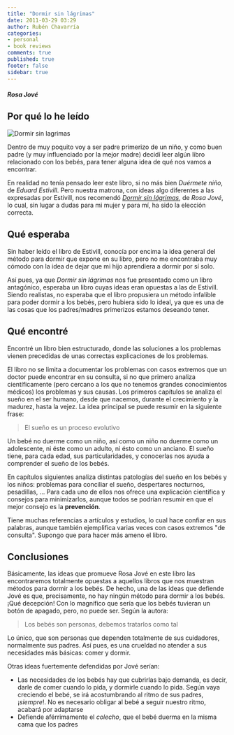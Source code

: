 ```yaml
---
title: "Dormir sin lágrimas"
date: 2011-03-29 03:29
author: Rubén Chavarría
categories: 
- personal
- book reviews
comments: true
published: true
footer: false
sidebar: true
---
```


##### Rosa Jové

## Por qué lo he leído

![Dormir sin lagrimas](/images/wordpress/dormir-sin-lagrimas.jpg)

Dentro de muy poquito voy a ser padre primerizo de un niño, y como buen padre (y muy 
influenciado por la mejor madre) decidí leer algún libro relacionado con los bebés, 
para tener alguna idea de qué nos vamos a encontrar.

En realidad no tenía pensado leer este libro, si no más bien <em>Duérmete niño</em>, de 
<em>Eduard Estivill</em>. Pero nuestra matrona, con ideas algo diferentes a las 
expresadas por Estivill, nos recomendó 
<em><a href="http://www.dormirsinlagrimas.com/">Dormir sin lágrimas</a></em>, de 
<em>Rosa Jové</em>, lo cual, sin lugar a dudas para mi mujer y para mí, ha sido la 
elección correcta.

<!-- more -->

## Qué esperaba

Sin haber leído el libro de Estivill, conocía por encima la idea general del método para 
dormir que expone en su libro, pero no me encontraba muy cómodo con la idea de dejar que 
mi hijo aprendiera a dormir por sí solo.

Así pues, ya que <em>Dormir sin lágrimas</em> nos fue presentado como un libro antagónico,
esperaba un libro cuyas ideas eran opuestas a las de Estivill. Siendo realistas, no 
esperaba que el libro propusiera un método infalible para poder dormir a los bebés, 
pero hubiera sido lo ideal, ya que es una de las cosas que los padres/madres primerizos 
estamos deseando tener.

## Qué encontré

Encontré un libro bien estructurado, donde las soluciones a los problemas vienen 
precedidas de unas correctas explicaciones de los problemas.

El libro no se limita a documentar los problemas con casos extremos que un doctor 
puede encontrar en su consulta, si no que primero analiza científicamente (pero cercano 
a los que no tenemos grandes conocimientos médicos) los problemas y sus causas. Los 
primeros capítulos se analiza el sueño en el ser humano, desde que nacemos, durante 
el crecimiento y la madurez, hasta la vejez. La idea principal se puede resumir en la 
siguiente frase:

> El sueño es un proceso evolutivo

Un bebé no duerme como un niño, así como un niño no duerme como un adolescente, ni éste 
como un adulto, ni ésto como un anciano. El sueño tiene, para cada edad, sus 
particularidades, y conocerlas nos ayuda a comprender el sueño de los bebés.

En capítulos siguientes analiza distintas patologías del sueño en los bebés y los niños: 
problemas para conciliar el sueño, despertares nocturnos, pesadillas, ... Para cada uno 
de ellos nos ofrece una explicación científica y consejos para minimizarlos, aunque todos 
se podrían resumir en que el mejor consejo es la <strong>prevención</strong>.

Tiene muchas referencias a artículos y estudios, lo cual hace confiar en sus palabras, 
aunque también ejemplifica varias veces con casos extremos "de consulta". Supongo que 
para hacer más ameno el libro.

## Conclusiones

Básicamente, las ideas que promueve Rosa Jové en este libro las encontraremos totalmente 
opuestas a aquellos libros que nos muestran métodos para dormir a los bebés. De hecho, 
una de las ideas que defiende Jové es que, precisamente, no hay ningún método para dormir
a los bebés. ¡Qué decepción! Con lo magnífico que sería que los bebés tuvieran un botón 
de apagado, pero, no puede ser. Según la autora:

> Los bebés son personas, debemos tratarlos como tal

Lo único, que son personas que dependen totalmente de sus cuidadores, normalmente sus 
padres. Así pues, es una crueldad no atender a sus necesidades más básicas: comer y 
dormir.

Otras ideas fuertemente defendidas por Jové serían:

- Las necesidades de los bebés hay que cubrirlas bajo demanda, es decir, darle de comer 
cuando lo pida, y dormirle cuando lo pida. Según vaya creciendo el bebé, se irá 
acostumbrando al ritmo de sus padres, ¡<em>siempre</em>!. No es necesario obligar 
al bebé a seguir nuestro ritmo, acabará por adaptarse
- Defiende aférrimamente el <em>colecho</em>, que el bebé duerma en la misma cama 
que los padres
